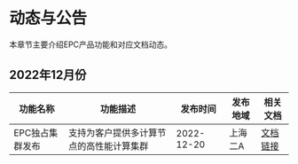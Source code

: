# 动态与公告

本章节主要介绍EPC产品功能和对应文档动态。

## 2022年12月份

| 功能名称 | 功能描述  | 发布时间 | 发布地域 | 相关文档 | 
| -------------- | ---------- | --------- | ---------- | ---------- | 
| EPC独占集群发布 | 支持为客户提供多计算节点的高性能计算集群 | 2022-12-20 | 上海二A | [文档链接](epc/EPC30/instroduction) | 

